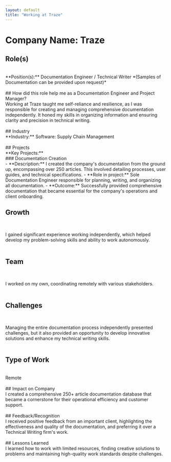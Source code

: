 ```yaml
---
layout: default
title: "Working at Traze"
---
```


# Company Name: Traze

## Role(s)
<br>
**Position(s):** Documentation Engineer / Technical Writer *(Samples of Documentation can be provided upon request)*
<br>
<br>
## How did this role help me as a Documentation Engineer and Project Manager?
<br>
Working at Traze taught me self-reliance and resilience, as I was responsible for creating and managing comprehensive documentation independently. It honed my skills in organizing information and ensuring clarity and precision in technical writing.
<br>
<br>
## Industry
<br>
**Industry:** Software: Supply Chain Management
<br>
<br>
## Projects
<br>
**Key Projects:**
<br>
### Documentation Creation
<br>
- **Description:** I created the company's documentation from the ground up, encompassing over 250 articles. This involved detailing processes, user guides, and technical specifications.  
- **Role in project:** Sole Documentation Engineer responsible for planning, writing, and organizing all documentation.  
- **Outcome:** Successfully provided comprehensive documentation that became essential for the company's operations and client onboarding.

## Growth
<br>

I gained significant experience working independently, which helped develop my problem-solving skills and ability to work autonomously.
<br>
<br>
## Team
<br>

I worked on my own, coordinating remotely with various stakeholders.
<br>
<br>
## Challenges
<br>

Managing the entire documentation process independently presented challenges, but it also provided an opportunity to develop innovative solutions and enhance my technical writing skills.
<br>
<br>
## Type of Work
<br>
 Remote
<br>
<br>
## Impact on Company
<br>
I created a comprehensive 250+ article documentation database that became a cornerstone for their operational efficiency and customer support.
<br>
<br>
## Feedback/Recognition
<br>
I received positive feedback from an important client, highlighting the effectiveness and quality of the documentation, and preferring it over a Technical Writing firm's work.
<br>
<br>
## Lessons Learned
<br>
I learned how to work with limited resources, finding creative solutions to problems and maintaining high-quality work standards despite challenges.
